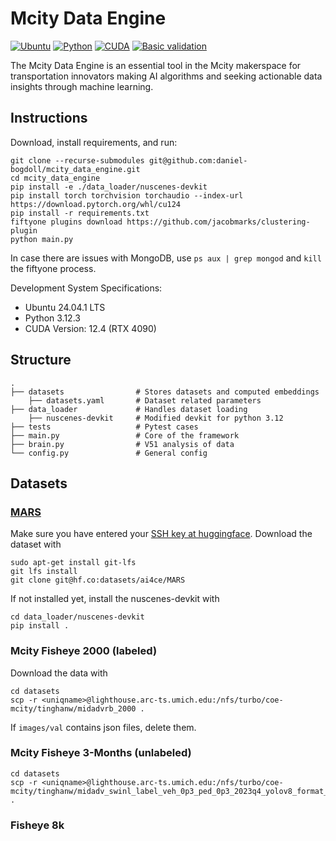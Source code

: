 # Mcity Data Engine
[![Ubuntu](https://img.shields.io/badge/Ubuntu-24.04-blue)]()
[![Python](https://img.shields.io/badge/Python-3.12-blue)]()
[![CUDA](https://img.shields.io/badge/CUDA-12.4-blue)]()
[![Basic validation](https://github.com/daniel-bogdoll/mcity_data_engine/actions/workflows/python-app.yml/badge.svg?branch=main)](https://github.com/daniel-bogdoll/mcity_data_engine/blob/main/.github/workflows/python-app.yml)

The Mcity Data Engine is an essential tool in the Mcity makerspace for transportation innovators making AI algorithms and seeking actionable data insights through machine learning.

## Instructions

Download, install requirements, and run:
```
git clone --recurse-submodules git@github.com:daniel-bogdoll/mcity_data_engine.git
cd mcity_data_engine
pip install -e ./data_loader/nuscenes-devkit
pip install torch torchvision torchaudio --index-url https://download.pytorch.org/whl/cu124
pip install -r requirements.txt
fiftyone plugins download https://github.com/jacobmarks/clustering-plugin
python main.py
```

In case there are issues with MongoDB, use ```ps aux | grep mongod``` and ```kill``` the fiftyone process.

Development System Specifications:
- Ubuntu 24.04.1 LTS
- Python 3.12.3
- CUDA Version: 12.4 (RTX 4090)

## Structure

    .
    ├── datasets                # Stores datasets and computed embeddings
        ├── datasets.yaml       # Dataset related parameters
    ├── data_loader             # Handles dataset loading
        ├── nuscenes-devkit     # Modified devkit for python 3.12
    ├── tests                   # Pytest cases
    ├── main.py                 # Core of the framework
    ├── brain.py                # V51 analysis of data
    └── config.py               # General config

## Datasets

### [MARS](https://ai4ce.github.io/MARS/)
Make sure you have entered your [SSH key at huggingface](https://huggingface.co/settings/keys). Download the dataset with

```
sudo apt-get install git-lfs
git lfs install
git clone git@hf.co:datasets/ai4ce/MARS
```

If not installed yet, install the nuscenes-devkit with

```
cd data_loader/nuscenes-devkit
pip install .
```

### Mcity Fisheye 2000 (labeled)

Download the data with
```
cd datasets
scp -r <uniqname>@lighthouse.arc-ts.umich.edu:/nfs/turbo/coe-mcity/tinghanw/midadvrb_2000 .
```

If ```images/val``` contains json files, delete them.

### Mcity Fisheye 3-Months (unlabeled)
```
cd datasets
scp -r <uniqname>@lighthouse.arc-ts.umich.edu:/nfs/turbo/coe-mcity/tinghanw/midadv_swinl_label_veh_0p3_ped_0p3_2023q4_yolov8_format_v2 .
```

### Fisheye 8k



